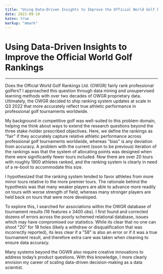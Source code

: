 ```yaml
---
title: "Using Data-Driven Insights to Improve the Official World Golf Rankings."
date: 2021-09-19
katex: true
markup: "mmark"
---
```


# Using Data-Driven Insights to Improve the Official World Golf Rankings

---

Does the Official World Golf Rankings Ltd. (OWGR) fairly rank professional golfers? I approached this question through data mining and unsupervised learning methods with over two decades of OWGR proprietary data. Ultimately, the OWGR decided to ship ranking system updates at scale in Q3 2022 that more accurately reflect true athletic performance in professional golf tournaments worldwide. 

My background in competitive golf was well-suited to this problem domain, helping me think about ways to extend the research questions beyond the three stake-holder prescribed objectives. Here, we define the rankings as "fair" if they accurately capture relative athletic performance across professional golf tournaments worldwide, whereas "bias" is any deviation from accuracy. A problem with the current (soon to be previous) iteration of the rankings was that the system of allocating points was designed when there were significantly fewer tours included. Now there are over 20 tours with roughly 1900 athletes ranked, and the ranking system is clearly in need of a re-boot to accommodate this size. 

I hypothesized that the ranking system tended to favor athletes from more minor tours relative to the more premier tours. The rationale behind the hypothesis was that many weaker players are able to advance more readily on tours with worse strength of field, whereas many stronger players are held back on tours that were more developed. 

To explore this, I searched for associations within the OWGR database of tournament results (16 features x 3400 obs). I first found and corrected dozens of errors across the poorly schemed relational database, issues which may have compromised our statistics. While its clear that no one can shoot "20" for 18 holes (likely a withdraw or disqualification that was incorrectly reported), its less clear if a "58" is also an error or if it was a true tournament result, and therefore extra care was taken when cleaning to ensure data accuracy. 

Many systems beyond the OGWR also require creative innovations to address today’s product questions. With this knowledge, I more clearly envision my career of scaling data-driven decision-making as a data scientist.





